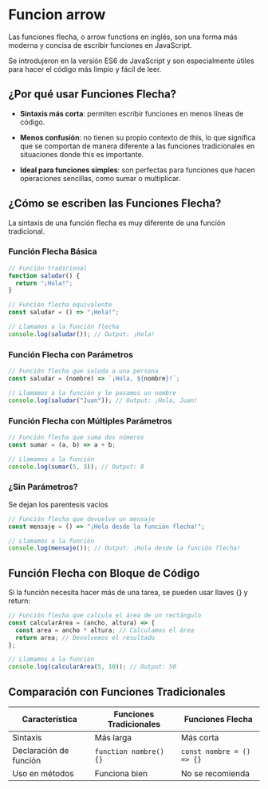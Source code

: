 # Funcion arrow

Las funciones flecha, o arrow functions en inglés, son una forma más moderna y concisa de escribir funciones en JavaScript. 

Se introdujeron en la versión ES6 de JavaScript y son especialmente útiles para hacer el código más limpio y fácil de leer.

## ¿Por qué usar Funciones Flecha?

- **Sintaxis más corta**: permiten escribir funciones en menos líneas de código.

- **Menos confusión**: no tienen su propio contexto de this, lo que significa que se comportan de manera diferente a las funciones tradicionales en situaciones donde this es importante.

- **Ideal para funciones simples**: son perfectas para funciones que hacen operaciones sencillas, como sumar o multiplicar.

## ¿Cómo se escriben las Funciones Flecha?

La sintaxis de una función flecha es muy diferente de una función tradicional. 

### Función Flecha Básica

```javascript
// Función tradicional
function saludar() {
  return "¡Hola!";
}

// Función flecha equivalente
const saludar = () => "¡Hola!";

// Llamamos a la función flecha
console.log(saludar()); // Output: ¡Hola!
```

### Función Flecha con Parámetros

```javascript
// Función flecha que saluda a una persona
const saludar = (nombre) => `¡Hola, ${nombre}!`;

// Llamamos a la función y le pasamos un nombre
console.log(saludar("Juan")); // Output: ¡Hola, Juan!
```

### Función Flecha con Múltiples Parámetros

```javascript
// Función flecha que suma dos números
const sumar = (a, b) => a + b;

// Llamamos a la función
console.log(sumar(5, 3)); // Output: 8
```

### ¿Sin Parámetros?

Se dejan los parentesis vacíos

```javascript
// Función flecha que devuelve un mensaje
const mensaje = () => "¡Hola desde la función flecha!";

// Llamamos a la función
console.log(mensaje()); // Output: ¡Hola desde la función flecha!
```

## Función Flecha con Bloque de Código

Si la función necesita hacer más de una tarea, se pueden usar llaves {} y return:

```javascript
// Función flecha que calcula el área de un rectángulo
const calcularArea = (ancho, altura) => {
  const area = ancho * altura; // Calculamos el área
  return area; // Devolvemos el resultado
};

// Llamamos a la función
console.log(calcularArea(5, 10)); // Output: 50
```

## Comparación con Funciones Tradicionales

| Característica         | Funciones Tradicionales         | Funciones Flecha                |
|------------------------|----------------------------------|----------------------------------|
| Sintaxis               | Más larga                       | Más corta                        |
| Declaración de función  | `function nombre() {}`          | `const nombre = () => {}`       |
| Uso en métodos         | Funciona bien                   | No se recomienda                 |

